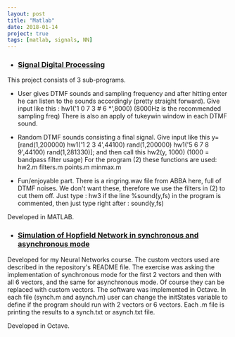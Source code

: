 ```yaml
---
layout: post
title: "Matlab"
date: 2018-01-14
project: true
tags: [matlab, signals, NN]
---
```


* ### [](#header-3)[Signal Digital Processing](https://github.com/raniaspant/SignalProcessing)

This project consists of 3 sub-programs.

* User gives DTMF sounds and sampling frequency and after hitting enter he can listen to the sounds accordingly (pretty straight forward). Give input like this : hw1('1 0 7 3 # 6 *',8000) (8000Hz is the recommended sampling freq) There is also an apply of tukeywin window in each DTMF sound.

* Random DTMF sounds consisting a final signal. Give input like this y=[rand(1,200000) hw1('1 2 3 4',44100) rand(1,200000) hw1('5 6 7 8 9',44100) rand(1,281330)]; and then call this hw2(y, 1000) (1000 = bandpass filter usage) For the program (2) these functions are used: hw2.m filters.m points.m minmax.m

* Fun/enjoyable part. There is a ringring.wav file from ABBA here, full of DTMF noises. We don't want these, therefore we use the filters in (2) to cut them off. Just type : hw3 if the line %sound(y,fs) in the program is commented, then just type right after : sound(y,fs)

Developed in MATLAB.

* ### [](#header-3)[Simulation of Hopfield Network in synchronous and asynchronous mode](https://github.com/raniaspant/HopfieldNN)

Developed for my Neural Networks course. The custom vectors used are described in the repository's README file.
The exercise was asking the implementation of synchronous mode for the first 2 vectors and then with all 6 vectors, and the same for asynchronous mode. Of course they can be replaced with custom vectors. The software was implemented in Octave. In each file (synch.m and asynch.m) user can change the initStates variable to define if the program should run with 2 vectors or 6 vectors. Each .m file is printing the results to a synch.txt or asynch.txt file.

Developed in Octave.
